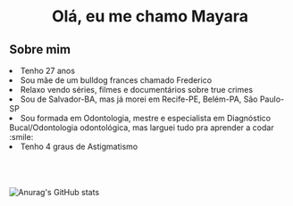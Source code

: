 <h1 align="center"> Olá, eu me chamo Mayara </h1>

<h2> Sobre mim </h2>
<li> Tenho 27 anos </li>
<li> Sou mãe de um bulldog frances chamado Frederico </li>
<li> Relaxo vendo séries, filmes e documentários sobre true crimes </li>
<li> Sou de Salvador-BA, mas já morei em Recife-PE, Belém-PA, São Paulo-SP</li>
<li> Sou formada em Odontologia, mestre e especialista em Diagnóstico Bucal/Odontologia odontológica, mas larguei tudo pra aprender a codar :smile: </li>
<li> Tenho 4 graus de Astigmatismo </li>
<br>
<br>
<br>
  
![Anurag's GitHub stats](https://github-readme-stats.vercel.app/api?username=majhara&theme=jolly&show_icons=true) 

